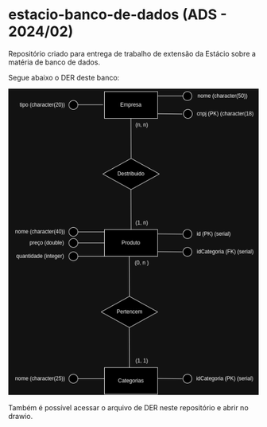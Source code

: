 # estacio-banco-de-dados (ADS - 2024/02)

Repositório criado para entrega de trabalho de extensão da Estácio sobre a matéria de banco de dados.

Segue abaixo o DER deste banco:

![erd image](adega_der.drawio.png)

Também é possível acessar o arquivo de DER neste repositório e abrir no drawio.
